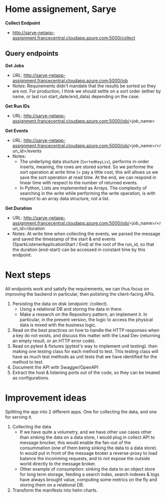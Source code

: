 # Home assignement, Sarye


**Collect Endpoint**
- http://sarye-netapp-assignment.francecentral.cloudapp.azure.com:5000/collect

## Query endpoints
**Get Jobs**
- URL: http://sarye-netapp-assignment.francecentral.cloudapp.azure.com:5000/job
- Notes: Requirements didn't mandate that the results be sorted so they are not. For production, I think we should settle on a sort order (either by name, or last run start_date/end_data) depending on the case.

**Get Run IDs**
- URL: http://sarye-netapp-assignment.francecentral.cloudapp.azure.com:5000/job/<job_name>

**Get Events**
- URL: http://sarye-netapp-assignment.francecentral.cloudapp.azure.com:5000/job/<job_name>/<run_id>/events
- Notes:
    - The underlying data stucture (`SortedKeyLis`), performs in-order inserts, meaning, the rows are stored sorted. So we performe the sort operation at write time (= pay a little cost, this will allows us we save the sort operation at read time. At the end, we can respond in linear time with respect to the number of returned events.
    - In Python, Lists are implemented as Arrays. The complexity of searching in the write while performing the write operation, is with respect to an array data structure, not a list.

**Get Duration**
- URL: http://sarye-netapp-assignment.francecentral.cloudapp.azure.com:5000/job/<job_name>/<run_id>/duration
- Notes: At write time when collecting the events, we parsed the message and saved the timestamp of the start & end events (SparkListenerApplicationStart / End) at the root of the run_id, so that the duration (end-start) can be accessed in constant time by this endpoint.


# Next steps
All endpoints work and satisfy the requirements, we can thus focus on improving the backend in particular, then polishing the client-facing APIs.
1. Persisting the data on disk (endpoint: /collect).
    - Using a relational DB and storing the data in there.
    - Make a research on the Repository pattern, an implement it. In particular, in the present version, the logic to access the physical data is mixed with the business logic.
2. Read on the best practices on how to handle the HTTP responses when a key do not exists, and discuss this matter with the Lead Dev (returning an empty result, or an HTTP error code).
3. Read on pytest & fixtures (pytest's way to implement unit testing). then making one testing class for each method to test. This testing class will have as much test methods as unit tests that we have identified for the method to test.
4. Document the API with Swagger/OpenAPI
5. Extract the host & listening ports out of the code, so they can be treated as configurations.

# Improvement ideas
Splitting the app into 2 different apps. One for collecting the data, and one for serving it.
1. Collecting the data
    - If we have quite a volumetry, and we have other use cases other than sinking the data on a data store, I would plug in collect API to message brocker, this would enable the fan-out of the consummation (one of them being sinking the data to a data store). In would put in front of the message broker a reverse-proxy to load balance the incomming requests, and to not expose the outside world directly to the message broker.
    - Other example of consumption: sinking the data to an object store for long term storage, feeding a search index, search indexes & logs have always brought value, computing some metrics on the fly and storing them on a relational DB.
2. Transform the manifests into helm charts.









